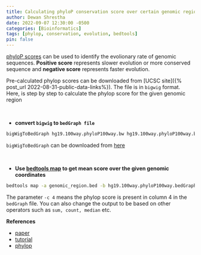 ```yaml
---
title: Calculating phyloP conservation score over certain genomic region
author: Dewan Shrestha
date: 2022-09-07 12:30:00 -0500 
categories: [Bioinformatics]
tags: [phylop, conservation, evolution, bedtools]
pin: false
---
```

[phyloP scores](https://genome.cshlp.org/content/20/1/110) can be used to identify the evolionary rate of genomic sequences. **Positive score** represents slower evolution or more conserved sequence and **negative score** represents faster evolution.

Pre-calculated phylop scores can be downloaded from [UCSC site]({% post_url 2022-08-31-public-data-links%}). The file is in `bigwig` format. Here, is step by step to calculate the phylop score for the given genomic region

<br/>

-   **convert `bigwig` to `bedGraph file`**

```sh
bigWigToBedGraph hg19.100way.phyloP100way.bw hg19.100way.phyloP100way.bedGraph
```

`bigWigToBedGraph` can be downloaded from [here](http://hgdownload.soe.ucsc.edu/admin/exe/linux.x86_64.v385/)

<br/>

-   **Use [bedtools map](https://bedtools.readthedocs.io/en/latest/content/tools/map.html) to get mean score over the given genomic coordinates**

```sh
bedtools map -a genomic_region.bed -b hg19.100way.phyloP100way.bedGraph -c 4 -o mean > phylop_score.bed
```
The parameter `-c 4` means the phylop score is present in column 4 in the `bedGraph` file. You can also change the output to be based on other operators such as `sum, count, median` etc.

**References**
- [paper](https://genome.cshlp.org/content/20/1/110)
-   [tutorial](http://compgen.cshl.edu/phast/phyloP-tutorial.php)
-   [phylop](https://ionreporter.thermofisher.com/ionreporter/help/GUID-03D1F68A-E646-4B49-AD59-AF2F51874BD2.html#:~:text=phyloP%20scores%20measure%20evolutionary%20conservation,are%20predicted%20to%20be%20conserved)